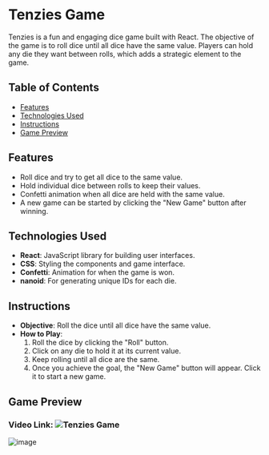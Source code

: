 # Tenzies Game

Tenzies is a fun and engaging dice game built with React. The objective of the game is to roll dice until all dice have the same value. Players can hold any die they want between rolls, which adds a strategic element to the game.

## Table of Contents
- [Features](#features)
- [Technologies Used](#technologies-used)
- [Instructions](#instructions)
- [Game Preview](#game-preview)

## Features
- Roll dice and try to get all dice to the same value.
- Hold individual dice between rolls to keep their values.
- Confetti animation when all dice are held with the same value.
- A new game can be started by clicking the "New Game" button after winning.

## Technologies Used
- **React**: JavaScript library for building user interfaces.
- **CSS**: Styling the components and game interface.
- **Confetti**: Animation for when the game is won.
- **nanoid**: For generating unique IDs for each die.

## Instructions
- **Objective**: Roll the dice until all dice have the same value.
- **How to Play**:
  1. Roll the dice by clicking the "Roll" button.
  2. Click on any die to hold it at its current value.
  3. Keep rolling until all dice are the same.
  4. Once you achieve the goal, the "New Game" button will appear. Click it to start a new game.

## Game Preview

### Video Link: ![Tenzies Game](https://github.com/user-attachments/assets/580257dc-a1f7-4650-882c-e720f1f157f1)

![image](https://github.com/user-attachments/assets/a743a744-389a-4891-9e35-0ae6d9cdb9d7)






